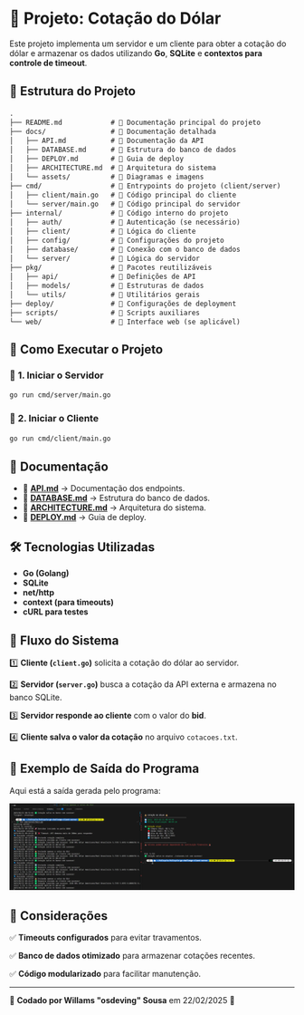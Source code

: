 # 📌 Projeto: Cotação do Dólar

Este projeto implementa um servidor e um cliente para obter a cotação do dólar e armazenar os dados utilizando **Go**, **SQLite** e **contextos para controle de timeout**.

## 📂 Estrutura do Projeto

```
.
├── README.md            # 📌 Documentação principal do projeto
├── docs/                # 📂 Documentação detalhada
│   ├── API.md           # 📌 Documentação da API
│   ├── DATABASE.md      # 📌 Estrutura do banco de dados
│   ├── DEPLOY.md        # 📌 Guia de deploy
│   ├── ARCHITECTURE.md  # 📌 Arquitetura do sistema
│   └── assets/          # 📂 Diagramas e imagens
├── cmd/                 # 📂 Entrypoints do projeto (client/server)
│   ├── client/main.go   # 📌 Código principal do cliente
│   └── server/main.go   # 📌 Código principal do servidor
├── internal/            # 📂 Código interno do projeto
│   ├── auth/            # 📌 Autenticação (se necessário)
│   ├── client/          # 📌 Lógica do cliente
│   ├── config/          # 📌 Configurações do projeto
│   ├── database/        # 📌 Conexão com o banco de dados
│   └── server/          # 📌 Lógica do servidor
├── pkg/                 # 📂 Pacotes reutilizáveis
│   ├── api/             # 📌 Definições de API
│   ├── models/          # 📌 Estruturas de dados
│   └── utils/           # 📌 Utilitários gerais
├── deploy/              # 📂 Configurações de deployment
├── scripts/             # 📂 Scripts auxiliares
└── web/                 # 📂 Interface web (se aplicável)
```

## 🚀 Como Executar o Projeto

### 🔹 **1. Iniciar o Servidor**
```sh
go run cmd/server/main.go
```

### 🔹 **2. Iniciar o Cliente**
```sh
go run cmd/client/main.go
```

## 📖 Documentação
- 📌 **[API.md](docs/API.md)** → Documentação dos endpoints.
- 📌 **[DATABASE.md](docs/DATABASE.md)** → Estrutura do banco de dados.
- 📌 **[ARCHITECTURE.md](docs/ARCHITECTURE.md)** → Arquitetura do sistema.
- 📌 **[DEPLOY.md](docs/DEPLOY.md)** → Guia de deploy.

## 🛠️ Tecnologias Utilizadas
- **Go (Golang)**
- **SQLite**
- **net/http**
- **context (para timeouts)**
- **cURL para testes**

## 🔄 Fluxo do Sistema

1️⃣ **Cliente (`client.go`)** solicita a cotação do dólar ao servidor.

2️⃣ **Servidor (`server.go`)** busca a cotação da API externa e armazena no banco SQLite.

3️⃣ **Servidor responde ao cliente** com o valor do **bid**.

4️⃣ **Cliente salva o valor da cotação** no arquivo `cotacoes.txt`.


## 📸 Exemplo de Saída do Programa

Aqui está a saída gerada pelo programa:

![Saída do Programa](docs/assets/print.png)

## 📌 Considerações
✅ **Timeouts configurados** para evitar travamentos.

✅ **Banco de dados otimizado** para armazenar cotações recentes.

✅ **Código modularizado** para facilitar manutenção.

---

🚀 **Codado por Willams "osdeving" Sousa** em 22/02/2025 🚀

